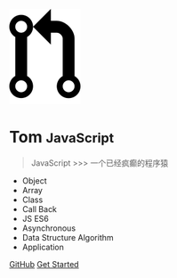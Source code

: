 <!-- _coverpage.md -->

![logo](_media/icon.png)

# Tom <small>JavaScript</small>

> JavaScript >>> 一个已经疯癫的程序猿

- Object
- Array
- Class
- Call Back
- JS ES6
- Asynchronous
- Data Structure Algorithm
- Application

[GitHub](https://github.com/NovemberFall/JavaScript-ObjectOriented)
[Get Started](README.md)